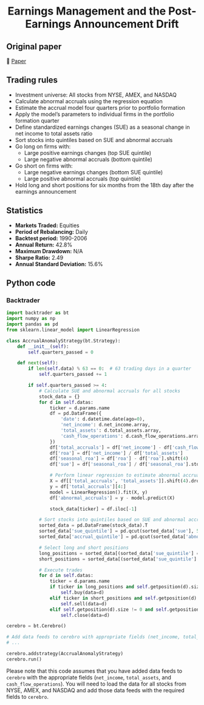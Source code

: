 <div align="center">
  <h1>Earnings Management and the Post-Earnings Announcement Drift</h1>
</div>

## Original paper

📕 [Paper](https://papers.ssrn.com/sol3/papers.cfm?abstract_id=1010103)

## Trading rules

- Investment universe: All stocks from NYSE, AMEX, and NASDAQ
- Calculate abnormal accruals using the regression equation
- Estimate the accrual model four quarters prior to portfolio formation
- Apply the model’s parameters to individual firms in the portfolio formation quarter
- Define standardized earnings changes (SUE) as a seasonal change in net income to total assets ratio
- Sort stocks into quintiles based on SUE and abnormal accruals
- Go long on firms with:
    - Large positive earnings changes (top SUE quintile)
    - Large negative abnormal accruals (bottom quintile)
- Go short on firms with:
    - Large negative earnings changes (bottom SUE quintile)
    - Large positive abnormal accruals (top quintile)
- Hold long and short positions for six months from the 18th day after the earnings announcement

## Statistics

- **Markets Traded:** Equities
- **Period of Rebalancing:** Daily
- **Backtest period:** 1990-2006
- **Annual Return:** 42.8%
- **Maximum Drawdown:** N/A
- **Sharpe Ratio:** 2.49
- **Annual Standard Deviation:** 15.6%

## Python code

### Backtrader

```python
import backtrader as bt
import numpy as np
import pandas as pd
from sklearn.linear_model import LinearRegression

class AccrualAnomalyStrategy(bt.Strategy):
    def __init__(self):
        self.quarters_passed = 0

    def next(self):
        if len(self.data) % 63 == 0:  # 63 trading days in a quarter
            self.quarters_passed += 1

        if self.quarters_passed >= 4:
            # Calculate SUE and abnormal accruals for all stocks
            stock_data = {}
            for d in self.datas:
                ticker = d.params.name
                df = pd.DataFrame({
                    'date': d.datetime.date(ago=0),
                    'net_income': d.net_income.array,
                    'total_assets': d.total_assets.array,
                    'cash_flow_operations': d.cash_flow_operations.array
                })
                df['total_accruals'] = df['net_income'] - df['cash_flow_operations']
                df['roa'] = df['net_income'] / df['total_assets']
                df['seasonal_roa'] = df['roa'] - df['roa'].shift(4)
                df['sue'] = df['seasonal_roa'] / df['seasonal_roa'].std()

                # Perform linear regression to estimate abnormal accruals
                X = df[['total_accruals', 'total_assets']].shift(4).dropna()
                y = df['total_accruals'][4:]
                model = LinearRegression().fit(X, y)
                df['abnormal_accruals'] = y - model.predict(X)

                stock_data[ticker] = df.iloc[-1]

            # Sort stocks into quintiles based on SUE and abnormal accruals
            sorted_data = pd.DataFrame(stock_data).T
            sorted_data['sue_quintile'] = pd.qcut(sorted_data['sue'], 5, labels=False)
            sorted_data['accrual_quintile'] = pd.qcut(sorted_data['abnormal_accruals'], 5, labels=False)

            # Select long and short positions
            long_positions = sorted_data[(sorted_data['sue_quintile'] == 4) & (sorted_data['accrual_quintile'] == 0)].index
            short_positions = sorted_data[(sorted_data['sue_quintile'] == 0) & (sorted_data['accrual_quintile'] == 4)].index

            # Execute trades
            for d in self.datas:
                ticker = d.params.name
                if ticker in long_positions and self.getposition(d).size == 0:
                    self.buy(data=d)
                elif ticker in short_positions and self.getposition(d).size == 0:
                    self.sell(data=d)
                elif self.getposition(d).size != 0 and self.getposition(d).days_in_trade >= 126:
                    self.close(data=d)

cerebro = bt.Cerebro()

# Add data feeds to cerebro with appropriate fields (net_income, total_assets, cash_flow_operations)
# ...

cerebro.addstrategy(AccrualAnomalyStrategy)
cerebro.run()
```

Please note that this code assumes that you have added data feeds to `cerebro` with the appropriate fields (`net_income`, `total_assets`, and `cash_flow_operations`). You will need to load the data for all stocks from NYSE, AMEX, and NASDAQ and add those data feeds with the required fields to `cerebro`.